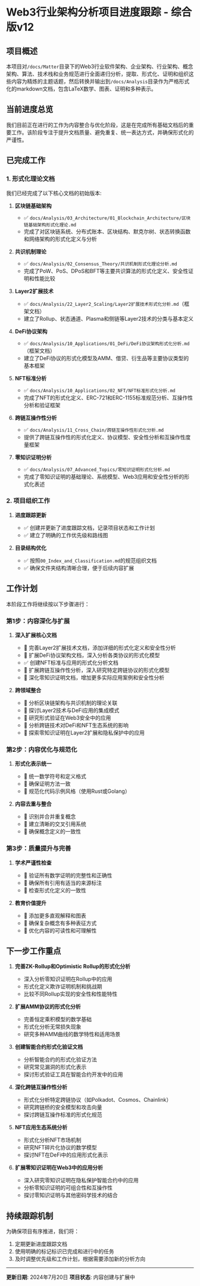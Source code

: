 # Web3行业架构分析项目进度跟踪 - 综合版v12

## 项目概述

本项目对`/docs/Matter`目录下的Web3行业软件架构、企业架构、行业架构、概念架构、算法、技术栈和业务规范进行全面递归分析，提取、形式化、证明和组织这些内容为精炼的主题话题，然后转换并输出到`/docs/Analysis`目录作为严格形式化的markdown文档，包含LaTeX数学、图表、证明和多种表示。

## 当前进度总览

我们目前正在进行的工作为内容整合与优化阶段，这是在完成所有基础文档后的重要工作。该阶段专注于提升文档质量、避免重复、统一表达方式，并确保形式化的严谨性。

## 已完成工作

### 1. 形式化理论文档

我们已经完成了以下核心文档的初始版本:

1. **区块链基础架构**
   - ✅ `docs/Analysis/03_Architecture/01_Blockchain_Architecture/区块链基础架构形式化理论.md`
   - 完成了对区块链系统、分布式账本、区块结构、默克尔树、状态转换函数和网络架构的形式化定义与分析

2. **共识机制理论**
   - ✅ `docs/Analysis/02_Consensus_Theory/共识机制形式化理论分析.md`
   - 完成了PoW、PoS、DPoS和BFT等主要共识算法的形式化定义、安全性证明和性能比较

3. **Layer2扩展技术**
   - ✅ `docs/Analysis/22_Layer2_Scaling/Layer2扩展技术形式化分析.md`（框架文档）
   - 建立了Rollup、状态通道、Plasma和侧链等Layer2技术的分类与基本定义

4. **DeFi协议架构**
   - ✅ `docs/Analysis/10_Applications/01_DeFi/DeFi协议架构形式化分析.md`（框架文档）
   - 建立了DeFi协议的形式化模型及AMM、借贷、衍生品等主要协议类型的基本框架

5. **NFT标准分析**
   - ✅ `docs/Analysis/10_Applications/02_NFT/NFT标准形式化分析.md`
   - 完成了NFT的形式化定义、ERC-721和ERC-1155标准规范分析、互操作性分析和验证框架

6. **跨链互操作性分析**
   - ✅ `docs/Analysis/11_Cross_Chain/跨链互操作性形式化分析.md`
   - 提供了跨链互操作性的形式化定义、协议模型、安全性分析和互操作性度量框架

7. **零知识证明分析**
   - ✅ `docs/Analysis/07_Advanced_Topics/零知识证明形式化分析.md`
   - 完成了零知识证明的基础理论、系统模型、Web3应用和安全性分析的形式化表述

### 2. 项目组织工作

1. **进度跟踪更新**
   - ✅ 创建并更新了进度跟踪文档，记录项目状态和工作计划
   - ✅ 建立了明确的工作优先级和路线图

2. **目录结构优化**
   - ✅ 按照`00_Index_and_Classification.md`的规范组织文档
   - ✅ 确保文件夹结构清晰合理，便于后续内容扩展

## 工作计划

本阶段工作将继续按以下步骤进行：

### 第1步：内容深化与扩展

1. **深入扩展核心文档**
   - 🔄 完善Layer2扩展技术文档，添加详细的形式化定义和安全性分析
   - 🔄 扩展DeFi协议架构文档，深入分析各类协议的形式化模型
   - ✅ 创建NFT标准与应用的形式化分析文档
   - 🔄 扩展跨链互操作性分析，深入研究特定跨链协议的形式化模型
   - 🔄 深化零知识证明文档，增加更多实际应用案例和安全性分析

2. **跨领域整合**
   - 🔄 分析区块链架构与共识机制的理论关联
   - 🔄 探讨Layer2技术与DeFi应用的集成模式
   - 🔄 研究形式验证在Web3安全中的应用
   - 🔄 分析跨链技术对DeFi和NFT生态系统的影响
   - 🔄 探索零知识证明在Layer2扩展和隐私保护中的应用

### 第2步：内容优化与规范化

1. **形式化表示统一**
   - 🔄 统一数学符号和定义格式
   - 🔄 确保证明方法一致
   - 🔄 规范化代码示例风格（使用Rust或Golang）

2. **内容去重与整合**
   - 🔄 识别并合并重复概念
   - 🔄 建立清晰的交叉引用系统
   - 🔄 确保概念定义的一致性

### 第3步：质量提升与完善

1. **学术严谨性检查**
   - 🔄 验证所有数学证明的完整性和正确性
   - 🔄 确保所有引用有适当的来源标注
   - 🔄 检查形式化定义的一致性

2. **教育价值提升**
   - 🔄 添加更多直观解释和图表
   - 🔄 确保复杂概念有多种表征方式
   - 🔄 优化内容的可读性和可理解性

## 下一步工作重点

1. **完善ZK-Rollup和Optimistic Rollup的形式化分析**
   - 深入分析零知识证明在Rollup中的应用
   - 形式化定义欺诈证明机制和挑战期
   - 比较不同Rollup实现的安全性和性能特性

2. **扩展AMM协议的形式化分析**
   - 完善恒定乘积模型的数学基础
   - 形式化分析无常损失现象
   - 研究多种AMM曲线的数学特性和适用场景

3. **创建智能合约形式化验证文档**
   - 分析智能合约的形式化验证方法
   - 研究常见漏洞的形式化表示
   - 探讨形式验证工具在智能合约开发中的应用

4. **深化跨链互操作性分析**
   - 形式化分析特定跨链协议（如Polkadot、Cosmos、Chainlink）
   - 研究跨链桥的安全模型和攻击向量
   - 探讨跨链互操作标准的形式化规范

5. **NFT应用生态系统分析**
   - 形式化分析NFT市场机制
   - 研究NFT碎片化协议的数学模型
   - 探讨NFT在DeFi中的应用形式化表示

6. **扩展零知识证明在Web3中的应用分析**
   - 深入研究零知识证明在隐私保护智能合约中的应用
   - 分析零知识证明的可组合性和互操作性
   - 探讨零知识证明与其他密码学技术的结合

## 持续跟踪机制

为确保项目有序推进，我们将：

1. 定期更新进度跟踪文档
2. 使用明确的标记标识已完成和进行中的任务
3. 及时调整优先级和工作计划，根据需要添加新的分析方向

---

**更新日期**: 2024年7月20日
**项目状态**: 内容创建与扩展中
